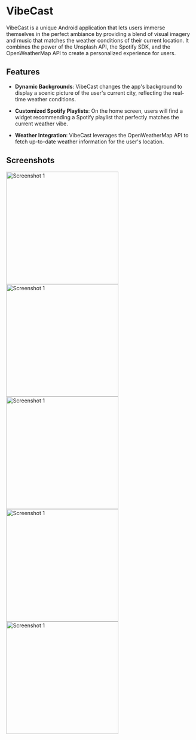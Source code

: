 # VibeCast

VibeCast is a unique Android application that lets users immerse themselves in the perfect ambiance by providing a blend of visual imagery and music that matches the weather conditions of their current location.
It combines the power of the Unsplash API, the Spotify SDK, and the OpenWeatherMap API to create a personalized experience for users.

## Features

- **Dynamic Backgrounds**: VibeCast changes the app's background to display a scenic picture of the user's current city, reflecting the real-time weather conditions.

- **Customized Spotify Playlists**: On the home screen, users will find a widget recommending a Spotify playlist that perfectly matches the current weather vibe.

- **Weather Integration**: VibeCast leverages the OpenWeatherMap API to fetch up-to-date weather information for the user's location.

## Screenshots



<img src="https://github.com/MorPfa/VibeCast/assets/108638105/c6a7d58a-60cd-4a14-add4-4766759f1a38" alt="Screenshot 1" width="300">
<img src="https://github.com/MorPfa/VibeCast/assets/108638105/260a4acd-e888-4707-8d18-a0487a2514ec" alt="Screenshot 1" width="300">
<img src="https://github.com/MorPfa/VibeCast/assets/108638105/6b03f128-4999-4c73-958c-0a5a328beb85" alt="Screenshot 1" width="300">
<img src="https://github.com/MorPfa/VibeCast/assets/108638105/88050e42-1f97-4f9c-a723-9f3bfc1e0650" alt="Screenshot 1" width="300">
<img src="https://github.com/MorPfa/VibeCast/assets/108638105/ed705145-7d35-4f0c-9962-d24b387db4c1" alt="Screenshot 1" width="300">

